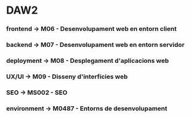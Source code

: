 # DAW2  

### frontend -> M06 - Desenvolupament web en entorn client  

### backend -> M07 - Desenvolupament web en entorn servidor  

### deployment -> M08 - Desplegament d'aplicacions web  

### UX/UI -> M09 - Disseny d'interfícies web  

### SEO -> MS002 - SEO

### environment -> M0487 - Entorns de desenvolupament  